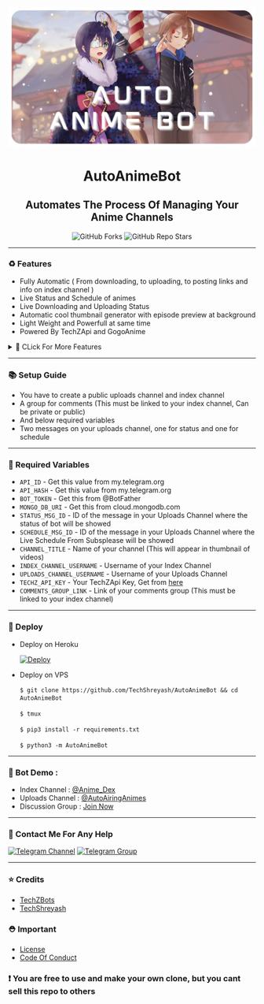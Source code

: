 <p align="center"><a href="https://github.com/TechShreyash/AutoAnimeBot"><img src="./assets/thumb.jpg"></a></p> 

<h1 align="center"><b>AutoAnimeBot</b></h1>
<h2 align="center"><b>Automates The Process Of Managing Your Anime Channels</b></h4>

<p align="center" > <img alt="GitHub Forks" src="https://img.shields.io/github/forks/TechShreyash/AutoAnimeBot?label=%F0%9F%8D%B4Forks&logoColor=blue&style=social"> <img alt="GitHub Repo Stars" src="https://img.shields.io/github/stars/TechShreyash/AutoAnimeBot?label=%E2%AD%90%EF%B8%8FStars&logoColor=blue&style=social"></p>

<hr>

### ♻️ Features

* Fully Automatic ( From downloading, to uploading, to posting links and info on index channel )
* Live Status and Schedule of animes
* Live Downloading and Uploading Status
* Automatic cool thumbnail generator with episode preview at background
* Light Weight and Powerfull at same time
* Powered By TechZApi and GogoAnime

<details>
<summary>🔰 CLick For More Features </summary>
<br>

- Vote buttons on each anime in index channel

- In case any errors comes ( while downloading/uploading ) bot saves which episode and which quality quality it failed, and will try reupload that if scrapped its links again

- On failing bot retries each file max 3 times

- As gogo animes downloading speed is shit, there a download timeout of 1 hour ( downloading will cancel automatically after this )

- You can add a custom sleep time for which the bot will sleep after uploading each file to avoid spam on your channel and to avoid floodwaits

- Better logs saving, you can easily view where the error came and in which file, get log file on telegram by /logs command

- Bot make sures that it has uploaded episode in all four qualities ( 360p, 480p, 720p, 1080p ), if available !!

- If [this](https://t.me/Anime_Dex/610) episode link message exceeds the tg limit of 4096 characters,  a new message will be created replying to info message of anime and new episode links will be added there

- You can click the hashtag below each file on uploads channel to get all files of that anime
</details>



<hr>

### 📚 Setup Guide

* You have to create a public uploads channel and index channel
* A group for comments (This must be linked to your index channel, Can be private or public)
* And below required variables
* Two messages on your uploads channel, one for status and one for schedule

<hr>

### 🧲 Required Variables

* `API_ID` - Get this value from my.telegram.org
* `API_HASH` - Get this value from my.telegram.org
* `BOT_TOKEN` - Get this from @BotFather
* `MONGO_DB_URI` - Get this from cloud.mongodb.com
* `STATUS_MSG_ID` - ID of the message in your Uploads Channel where the status of bot will be showed
* `SCHEDULE_MSG_ID` - ID of the message in your Uploads Channel where the Live Schedule From Subsplease will be showed
* `CHANNEL_TITLE` - Name of your channel (This will appear in thumbnail of videos)
* `INDEX_CHANNEL_USERNAME` - Username of your Index Channel
* `UPLOADS_CHANNEL_USERNAME` - Username of your Uploads Channel
* `TECHZ_API_KEY` - Your TechZApi Key, Get from [here](https://techzbots.tech/TechZApiBot)
* `COMMENTS_GROUP_LINK` - Link of your comments group (This must be linked to your index channel)

<hr>

### 📝 Deploy

* Deploy on Heroku
    
    <a href="https://dashboard.heroku.com/new?template=https%3A%2F%2Fgithub.com%2FTechShreyash%2FAutoAnimeBot"><img src="https://www.herokucdn.com/deploy/button.svg" alt="Deploy"></a>

* Deploy on VPS

    ```
    $ git clone https://github.com/TechShreyash/AutoAnimeBot && cd AutoAnimeBot

    $ tmux

    $ pip3 install -r requirements.txt

    $ python3 -m AutoAnimeBot
    ```
<hr>

### 🚀 Bot Demo :

* Index Channel : [@Anime_Dex](https://t.me/Anime_Dex)
* Uploads Channel : [@AutoAiringAnimes](https://t.me/AutoAiringAnimes)
* Discussion Group : [Join Now](https://t.me/+4nUo4jBR-JgxMTVl)

<hr>

### 👤 Contact Me For Any Help
[![Telegram Channel](https://img.shields.io/static/v1?label=Join&message=Telegram%20Channel&color=blueviolet&style=for-the-badge&logo=telegram&logoColor=violet)](https://telegram.me/TechZBots) [![Telegram Group](https://img.shields.io/static/v1?label=Join&message=Telegram%20Group&color=blueviolet&style=for-the-badge&logo=telegram&logoColor=violet)](https://telegram.me/TechZBots_Support)

<hr>

### ⭐ Credits
* [TechZBots](https://t.me/TechZBots)
* [TechShreyash](https://github.com/TechShreyash)

### ⛑ Important
* [License](https://github.com/TechShreyash/AutoAnimeBot/blob/main/LICENSE)
* [Code Of Conduct](https://github.com/TechShreyash/AutoAnimeBot/blob/main/CODE_OF_CONDUCT.md)

### ❗️ You are free to use and make your own clone, but you cant sell this repo to others
